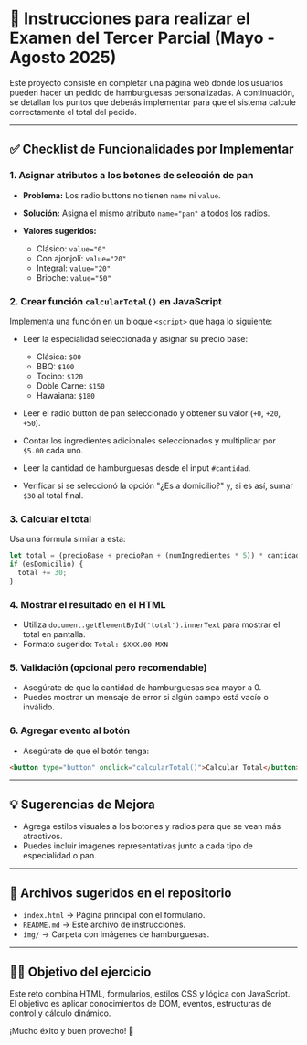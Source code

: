# 

# 📝 Instrucciones para realizar el Examen del Tercer Parcial (Mayo - Agosto 2025)
Este proyecto consiste en completar una página web donde los usuarios pueden hacer un pedido de hamburguesas personalizadas. A continuación, se detallan los puntos que deberás implementar para que el sistema calcule correctamente el total del pedido.

---

## ✅ Checklist de Funcionalidades por Implementar

### 1. Asignar atributos a los botones de selección de pan

* **Problema:** Los radio buttons no tienen `name` ni `value`.
* **Solución:** Asigna el mismo atributo `name="pan"` a todos los radios.
* **Valores sugeridos:**

  * Clásico: `value="0"`
  * Con ajonjolí: `value="20"`
  * Integral: `value="20"`
  * Brioche: `value="50"`

### 2. Crear función `calcularTotal()` en JavaScript

Implementa una función en un bloque `<script>` que haga lo siguiente:

* Leer la especialidad seleccionada y asignar su precio base:

  * Clásica: `$80`
  * BBQ: `$100`
  * Tocino: `$120`
  * Doble Carne: `$150`
  * Hawaiana: `$180`

* Leer el radio button de pan seleccionado y obtener su valor (`+0`, `+20`, `+50`).

* Contar los ingredientes adicionales seleccionados y multiplicar por `$5.00` cada uno.

* Leer la cantidad de hamburguesas desde el input `#cantidad`.

* Verificar si se seleccionó la opción "¿Es a domicilio?" y, si es así, sumar `$30` al total final.

### 3. Calcular el total

Usa una fórmula similar a esta:

```javascript
let total = (precioBase + precioPan + (numIngredientes * 5)) * cantidad;
if (esDomicilio) {
  total += 30;
}
```

### 4. Mostrar el resultado en el HTML

* Utiliza `document.getElementById('total').innerText` para mostrar el total en pantalla.
* Formato sugerido: `Total: $XXX.00 MXN`

### 5. Validación (opcional pero recomendable)

* Asegúrate de que la cantidad de hamburguesas sea mayor a 0.
* Puedes mostrar un mensaje de error si algún campo está vacío o inválido.

### 6. Agregar evento al botón

* Asegúrate de que el botón tenga:

```html
<button type="button" onclick="calcularTotal()">Calcular Total</button>
```

---

## 💡 Sugerencias de Mejora

* Agrega estilos visuales a los botones y radios para que se vean más atractivos.
* Puedes incluir imágenes representativas junto a cada tipo de especialidad o pan.

---

## 📁 Archivos sugeridos en el repositorio

* `index.html` → Página principal con el formulario.
* `README.md` → Este archivo de instrucciones.
* `img/` → Carpeta con imágenes de hamburguesas.

---

## 🧑‍💻 Objetivo del ejercicio

Este reto combina HTML, formularios, estilos CSS y lógica con JavaScript. El objetivo es aplicar conocimientos de DOM, eventos, estructuras de control y cálculo dinámico.

¡Mucho éxito y buen provecho! 🍔
